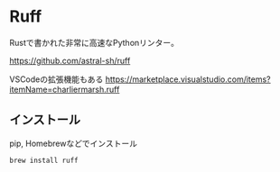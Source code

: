 # Ruff

Rustで書かれた非常に高速なPythonリンター。

https://github.com/astral-sh/ruff


VSCodeの拡張機能もある
https://marketplace.visualstudio.com/items?itemName=charliermarsh.ruff



## インストール

pip, Homebrewなどでインストール

```bash
brew install ruff
```
